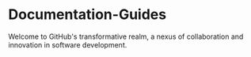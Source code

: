 # Documentation-Guides
Welcome to GitHub's transformative realm, a nexus of collaboration and innovation in software development. 
